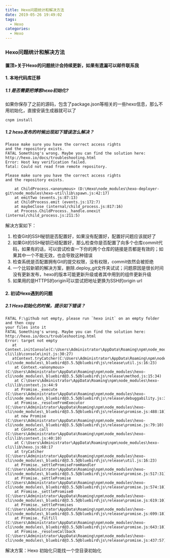 ```yaml
---
title: Hexo问题统计和解决方法
date: 2019-05-26 19:49:02
tags:
  - Hexo
categories:
  - Hexo
---
```

### Hexo问题统计和解决方法
#### 置顶>关于Hexo的问题统计会持续更新，如果有遗漏可以邮件联系我
#### 1. 本地代码库迁移
##### 1.1 是否需要把博客hexo初始化?
如果你保存了之前的源码，包含了package.json等相关的一些hexo信息，那么不用初始化，直接安装生成器就可以了
```
cnpm install
```
##### 1.2 hexo发布的时候出现如下错误怎么解决？
```
Please make sure you have the correct access rights
and the repository exists.
FATAL Something's wrong. Maybe you can find the solution here: http://hexo.io/docs/troubleshooting.html
Error: Host key verification failed.
fatal: Could not read from remote repository.

Please make sure you have the correct access rights
and the repository exists.

    at ChildProcess.<anonymous> (D:\Hexo\node_modules\hexo-deployer-git\node_modules\hexo-util\lib\spawn.js:42:17)
    at emitTwo (events.js:87:13)
    at ChildProcess.emit (events.js:172:7)
    at maybeClose (internal/child_process.js:817:16)
    at Process.ChildProcess._handle.onexit (internal/child_process.js:211:5)
```
解决方案如下：

1. 检查Git的SSH秘钥是否配置好，如果没有配置好，配置好问题应该就好了
2. 如果Git的SSH秘钥已经配置好，那么检查你是否配置了向多个仓库commit代码，如果有的话，可以尝试检查一下你的两个仓库的链接是否都是有效的；如果其中一个不能无效，也会导致这种错误
3. 检查系统是否配置拥有Git的提交权限，没有权限，commit依然会被拒绝
4. 一个比较新颖的解决方案，删除.deploy_git文件夹试试；问题原因是很长时间没有更新发布，hexo的版本可能更新升级或者其中用到的组件更新升级
5. 如果用的是HTTPS的origin可以尝试把地址更换为SSH的origin url
#### 2. 初试Hexo遇到的问题
##### 2.1 Hexo初始化的时候，提示如下错误？
```
FATAL F:\github not empty, please run `hexo init` on an empty folder and then copy 
your files into it
FATAL Something's wrong. Maybe you can find the solution here: 
http://hexo.io/docs/troubleshooting.html
Error: target not empty
   at Context.initConsole(C:\Users\Administrator\AppData\Roaming\npm\node_modules\hexo-cli\lib\console\init.js:30:27)
   atContext.tryCatcher(C:\Users\Administrator\AppData\Roaming\npm\node_modules\hexo-cli\node_modules\_bluebird@3.5.5@bluebird\js\release\util.js:16:23)
    at Context.<anonymous>(C:\Users\Administrator\AppData\Roaming\npm\node_modules\hexo-cli\node_modules\_bluebird@3.5.5@bluebird\js\release\method.js:15:34)
    at C:\Users\Administrator\AppData\Roaming\npm\node_modules\hexo-cli\lib\context.js:44:9
    at Promise._execute 
(C:\Users\Administrator\AppData\Roaming\npm\node_modules\hexo-cli\node_modules\_bluebird@3.5.5@bluebird\js\release\debuggability.js:313:9)
    at Promise._resolveFromExecutor 
(C:\Users\Administrator\AppData\Roaming\npm\node_modules\hexo-cli\node_modules\_bluebird@3.5.5@bluebird\js\release\promise.js:488:18)
    at new Promise 
(C:\Users\Administrator\AppData\Roaming\npm\node_modules\hexo-cli\node_modules\_bluebird@3.5.5@bluebird\js\release\promise.js:79:10)
    at Context.call 
(C:\Users\Administrator\AppData\Roaming\npm\node_modules\hexo-cli\lib\context.js:40:10)
    at C:\Users\Administrator\AppData\Roaming\npm\node_modules\hexo-cli\lib\hexo.js:68:17
    at tryCatcher 
(C:\Users\Administrator\AppData\Roaming\npm\node_modules\hexo-cli\node_modules\_bluebird@3.5.5@bluebird\js\release\util.js:16:23)
    at Promise._settlePromiseFromHandler 
(C:\Users\Administrator\AppData\Roaming\npm\node_modules\hexo-cli\node_modules\_bluebird@3.5.5@bluebird\js\release\promise.js:517:31)
    at Promise._settlePromise 
(C:\Users\Administrator\AppData\Roaming\npm\node_modules\hexo-cli\node_modules\_bluebird@3.5.5@bluebird\js\release\promise.js:574:18)
    at Promise._settlePromise0 
(C:\Users\Administrator\AppData\Roaming\npm\node_modules\hexo-cli\node_modules\_bluebird@3.5.5@bluebird\js\release\promise.js:619:10)
    at Promise._settlePromises 
(C:\Users\Administrator\AppData\Roaming\npm\node_modules\hexo-cli\node_modules\_bluebird@3.5.5@bluebird\js\release\promise.js:699:18)
    at Promise._fulfill 
(C:\Users\Administrator\AppData\Roaming\npm\node_modules\hexo-cli\node_modules\_bluebird@3.5.5@bluebird\js\release\promise.js:643:18)
    at Promise._resolveCallback 
(C:\Users\Administrator\AppData\Roaming\npm\node_modules\hexo-cli\node_modules\_bluebird@3.5.5@bluebird\js\release\promise.js:437:57)
```
解决方案：Hexo 初始化只能找一个空目录初始化

